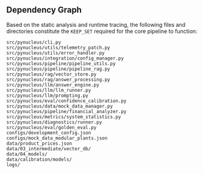## Dependency Graph

Based on the static analysis and runtime tracing, the following files and directories constitute the `KEEP_SET` required for the core pipeline to function:

```
src/pynucleus/cli.py
src/pynucleus/utils/telemetry_patch.py
src/pynucleus/utils/error_handler.py
src/pynucleus/integration/config_manager.py
src/pynucleus/pipeline/pipeline_utils.py
src/pynucleus/pipeline/pipeline_rag.py
src/pynucleus/rag/vector_store.py
src/pynucleus/rag/answer_processing.py
src/pynucleus/llm/answer_engine.py
src/pynucleus/llm/llm_runner.py
src/pynucleus/llm/prompting.py
src/pynucleus/eval/confidence_calibration.py
src/pynucleus/data/mock_data_manager.py
src/pynucleus/pipeline/financial_analyzer.py
src/pynucleus/metrics/system_statistics.py
src/pynucleus/diagnostics/runner.py
src/pynucleus/eval/golden_eval.py
configs/development_config.json
configs/mock_data_modular_plants.json
data/product_prices.json
data/03_intermediate/vector_db/
data/04_models/
data/calibration/models/
logs/
```
